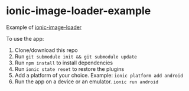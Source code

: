 # ionic-image-loader-example
Example of [ionic-image-loader](https://github.com/zyramedia/ionic-image-loader)

To use the app:

1. Clone/download this repo
2. Run `git submodule init && git submodule update`
3. Run `npm install` to install dependencies
4. Run `ionic state reset` to restore the plugins
5. Add a platform of your choice. Example: `ionic platform add android`
6. Run the app on a device or an emulator. `ionic run android` 
